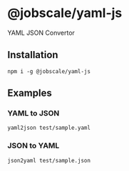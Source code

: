 # @jobscale/yaml-js

YAML JSON Convertor

## Installation
```
npm i -g @jobscale/yaml-js
```

## Examples

### YAML to JSON
```
yaml2json test/sample.yaml
```

### JSON to YAML
```
json2yaml test/sample.json
```
